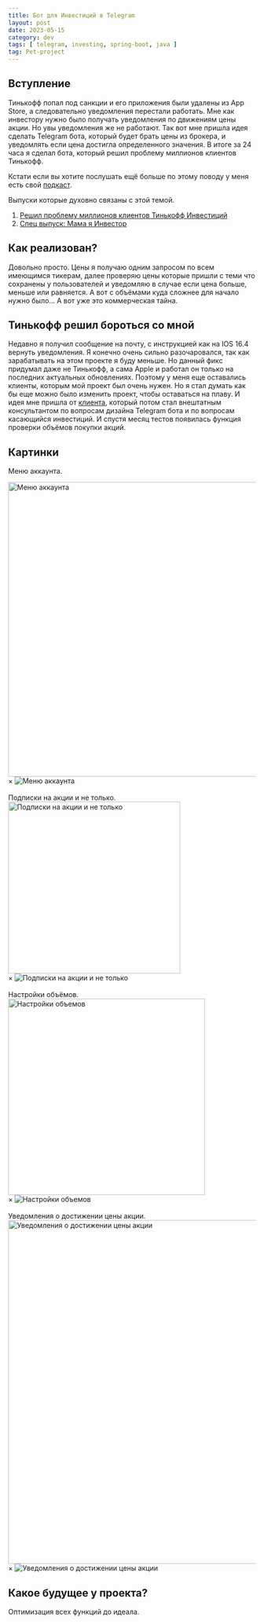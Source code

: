 ```yaml
---
title: Бот для Инвестиций в Telegram
layout: post
date: 2023-05-15
category: dev
tags: [ telegram, investing, spring-boot, java ]
tag: Pet-project
---
```


## Вступление

Тинькофф попал под санкции и его приложения были удалены из App Store, а следовательно уведомления перестали работать.
Мне как инвестору нужно было получать уведомления по движениям цены акции. Но увы уведомления же не работают. Так вот
мне пришла идея сделать Telegram бота, который будет брать цены из брокера, и уведомлять если цена достигла
определенного значения. В итоге за 24 часа я сделал бота, который решил проблему миллионов клиентов Тинькофф.

Кстати если вы хотите послушать ещё больше по этому поводу у меня есть свой [подкаст](https://megoru.ru/podcast).

Выпуски которые духовно связаны с этой темой.

1. [Решил проблему миллионов клиентов Тинькофф Инвестиций](https://podcasts.apple.com/ru/podcast/%D1%80%D0%B5%D1%88%D0%B8%D0%BB-%D0%BF%D1%80%D0%BE%D0%B1%D0%BB%D0%B5%D0%BC%D1%83-%D0%BC%D0%B8%D0%BB%D0%BB%D0%B8%D0%BE%D0%BD%D0%BE%D0%B2-%D0%BA%D0%BB%D0%B8%D0%B5%D0%BD%D1%82%D0%BE%D0%B2-%D1%82%D0%B8%D0%BD%D1%8C%D0%BA%D0%BE%D1%84%D1%84-%D0%B8%D0%BD%D0%B2%D0%B5%D1%81%D1%82%D0%B8%D1%86%D0%B8%D0%B9/id1680803539?i=1000613966910)
2. [Спец выпуск: Мама я Инвестор](https://podcasts.apple.com/ru/podcast/%D1%81%D0%BF%D0%B5%D1%86-%D0%B2%D1%8B%D0%BF%D1%83%D1%81%D0%BA-%D0%BC%D0%B0%D0%BC%D0%B0-%D1%8F-%D0%B8%D0%BD%D0%B2%D0%B5%D1%81%D1%82%D0%BE%D1%80/id1680803539?i=1000609267267)

## Как реализован?

Довольно просто. Цены я получаю одним запросом по всем имеющимся тикерам, далее проверяю цены которые пришли с теми что
сохранены у пользователей и уведомляю в случае если цена больше, меньше или равняется. А вот с объёмами куда сложнее для
начало нужно было... А вот уже это коммерческая тайна.

## Тинькофф решил бороться со мной

Недавно я получил сообщение на почту, с инструкцией как на IOS 16.4 вернуть уведомления. Я конечно очень сильно
разочаровался, так как зарабатывать на этом проекте я буду меньше. Но данный фикс придумал даже не Тинькофф, а сама
Apple и работал он только на последних актуальных обновлениях. Поэтому у меня еще оставались клиенты, которым мой проект
был очень нужен. Но я стал думать как бы еще можно было изменить проект, чтобы оставаться на плаву. И идея мне пришла
от [клиента](https://www.tinkoff.ru/invest/social/profile/zhur4vlev), который потом стал внештатным консультантом по
вопросам дизайна Telegram бота и по вопросам касающийся инвестиций. И спустя месяц тестов появилась функция проверки
объёмов покупки акций.

## Картинки

Меню аккаунта.

<div class="gallery" onclick="openModal('/images/invest/invest-account.PNG')">
     <img src="/images/invest/invest-account.PNG" alt="Меню аккаунта" style="width: 600px;">
</div>

<div id="myModal" class="modal" onclick="closeModal()">
     <span class="close">&#215;</span>
     <img class="modal-content" id="modalImg" alt="Меню аккаунта" src="/images/invest/invest-account.PNG">
</div>

<br>
Подписки на акции и не только.

<div class="gallery" onclick="openModal('/images/invest/invest-subscribers.PNG')">
     <img src="/images/invest/invest-subscribers.PNG" alt="Подписки на акции и не только" style="width: 350px;">
</div>

<div id="myModal" class="modal" onclick="closeModal()">
     <span class="close">&#215;</span>
     <img class="modal-content" id="modalImg" alt="Подписки на акции и не только" src="/images/invest/invest-subscribers.PNG">
</div>

<br>
Настройки объёмов.

<div class="gallery" onclick="openModal('/images/invest/invest-volume-settings.PNG')">
     <img src="/images/invest/invest-volume-settings.PNG" alt="Настройки объемов" style="width: 400px;">
</div>

<div id="myModal" class="modal" onclick="closeModal()">
     <span class="close">&#215;</span>
     <img class="modal-content" id="modalImg" alt="Настройки объемов" src="/images/invest/invest-volume-settings.PNG">
</div>

<br>
Уведомления о достижении цены акции.

<div class="gallery" onclick="openModal('/images/invest/invest-price-notice.jpg')">
     <img src="/images/invest/invest-price-notice.jpg" alt="Уведомления о достижении цены акции" style="width: 700px;">
</div>

<div id="myModal" class="modal" onclick="closeModal()">
     <span class="close">&#215;</span>
     <img class="modal-content" id="modalImg" alt="Уведомления о достижении цены акции" src="/images/invest/invest-price-notice.jpg">
</div>

## Какое будущее у проекта?

Оптимизация всех функций до идеала.
